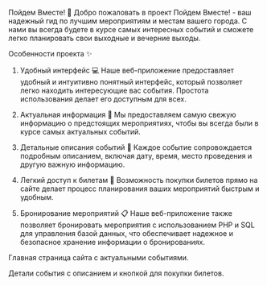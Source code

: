 Пойдем Вместе! 🌟
Добро пожаловать в проект Пойдем Вместе! - ваш надежный гид по лучшим мероприятиям и местам вашего города. С нами вы всегда будете в курсе самых интересных событий и сможете легко планировать свои выходные и вечерние выходы.

Особенности проекта ✨
1. Удобный интерфейс 💻
Наше веб-приложение предоставляет удобный и интуитивно понятный интерфейс, который позволяет легко находить интересующие вас события. Простота использования делает его доступным для всех.

2. Актуальная информация 📅
Мы предоставляем самую свежую информацию о предстоящих мероприятиях, чтобы вы всегда были в курсе самых актуальных событий.

3. Детальные описания событий 📖
Каждое событие сопровождается подробным описанием, включая дату, время, место проведения и другую важную информацию.

4. Легкий доступ к билетам 🎫
Возможность покупки билетов прямо на сайте делает процесс планирования ваших мероприятий быстрым и удобным.

5. Бронирование мероприятий 📋
Наше веб-приложение также позволяет бронировать мероприятия с использованием PHP и SQL для управления базой данных, что обеспечивает надежное и безопасное хранение информации о бронированиях.


Главная страница сайта с актуальными событиями.


Детали события с описанием и кнопкой для покупки билетов.
